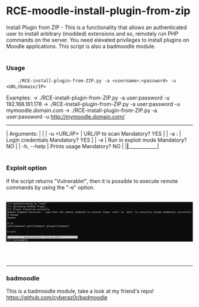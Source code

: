 # RCE-moodle-install-plugin-from-zip
Install Plugin from ZIP - This is a functionality that allows an authenticated user to install arbitrary (modded) extensions and so, remotely run PHP commands on the server. You need elevated privileges to install plugins on Moodle applications. This script is also a badmoodle module.
<br><br>
### Usage
        ./RCE-install-plugin-from-ZIP.py -a <username>:<password> -u <URL/Domain/IP>
Examples:
        ->  ./RCE-install-plugin-from-ZIP.py -a user:password -u 192.168.161.178
        ->  ./RCE-install-plugin-from-ZIP.py -a user:password -u mymoodle.domain.com
        ->  ./RCE-install-plugin-from-ZIP.py -a user:password -u http://mymoodle.domain.com/
 _____________________________________________________________________________
| Arguments:                     |                                            |
|   -u <URL/IP>                  |  URL/IP to scan          Mandatory? YES    |
|   -a <username>:<password>     |  Login credentials       Mandatory? YES    |
|   -e                           |  Run in exploit mode     Mandatory? NO     |
|   -h, --help                   |  Prints usage            Mandatory? NO     |
|________________________________|____________________________________________|
<br><br>
### Exploit option
If the script returns "Vulnerable!", then it is possible to execute remote commands by using the "-e" option.
<br><br>

![Screenshot](exploitation.png) <br><br>

<br>
<hr>

### badmoodle
This is a badmoodle module, take a look at my friend's repo!<br>
https://github.com/cyberaz0r/badmoodle
